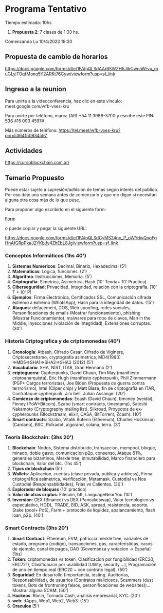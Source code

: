 # Programa Tentativo

Tiempo estimado: 10hs

1. **Propuesta 2**: 7 clases de 1:30 hs.

Comenzando Lu 10/4/2023 18:30

## Propuesta de cambio de horarios

https://docs.google.com/forms/d/e/1FAIpQLSdAAr6SWZH5JlbCwnaWrvu_muGLyiTOqfMonq5Y2ARKt76Cyw/viewform?usp=sf_link

## Ingreso a la reunion

Para unirte a la videoconferencia, haz clic en este vínculo: meet.google.com/wfb-vxes-kru

Para unirte por teléfono, marca (AR) +54 11 3986-3700 y escribe este PIN: 536 415 093 4597#

Más números de teléfono: https://tel.meet/wfb-vxes-kru?pin=5364150934597

## Actividades

https://cursoblockchain.com.ar/

## Temario Propuesto

Puede estar sujeto a supresión/adhisión de temas según interés del publico. Por eso dejo una semana antes de comenzarlo y que me digan si necesitan alguna otra cosa más de lo que puse.

Para proponer algo escribirlo en el siguiente form:

[Form](https://docs.google.com/forms/d/e/1FAIpQLSdCyMS24no_P_pWYdwQnqFgHnAfGRpPkaJ2YKbJy4ZhEbL8Jg/viewform?usp=sf_link)

o puede copiar y pegar la siguiente URL:

https://docs.google.com/forms/d/e/1FAIpQLSdCyMS24no_P_pWYdwQnqFgHnAfGRpPkaJ2YKbJy4ZhEbL8Jg/viewform?usp=sf_link


### Conceptos Informáticos (1hs 40')
1. **Sistemas Numericos**: Decimal, Binario, Hexadecimal (5')
2. **Matemáticas**: Logica, funciones. (2')
3. **Algoritmo**: Instrucciones, Memoria. (5')
4. **Criptografia**: Simetrica, Asimetrica, Hash (10' Teoría+ 10' Practica)
5. **Ciberseguridad**: Privacidad, Integridad, relación con la criptografía. (10' T + 10' P)
6. **Ejemplos**: Firma Electrónica, Certificados SSL, Comunicación cifrada extremo a extremo (WhatsApp), Hash para la integridad de datos. (15')
7. **Ataques**: defacement, DOS, Web spoofing, redes sociales, Personificaciones de emails (Mostrar funcionamiento), phishing (Mostrar Funcionamiento), malwares para robo de claves, Man in the Middle, Inyecciones (violación de integridad), Extensiones corruptas. (30')

### Historia Criptográfica y de criptomonedas (40')
1. **Cronología**: Atbash, Cifrado Cesar, Cifrado de Viginere, Criptosecretismo, cryptografía asimetrica, MD4(1980) ⇒MD5⇒SHA1⇒SHA2⇒SHA3 (2012) (5')
2. **Vocabulario**: SHA, NIST, ITAR, Gran Hermano (2')
3. **criptoguerra**: Cypherpunks, David Chaun, Tim May (manifiesto criptoanarquista), Eric Hugh (manifesto cypherpunk), Phill Zimmermann (PGP+ Cargos terroristas), Joe Biden (Propuesta de guerra contra terrrorismo), Intel (Cliper chip) y Matt Blaze, fin de criptografía en ITAR, Contrataque cypherpunk, Jim bell, Julian Assange. (20')
4. **Comienzo de criptomonedas**: Ecash (David Chaun), bmoney (weidai), Finney (PoW+Bitcoin), Szabo (smart contracts, timestamp), Satoshi Nakamoto (Cryptography mailing list), Silkroad, Proyectos de ex-cypherpunks (Blockstream, elixir, CASA, BitTorrent, Zcash). (10')
5. **Smart contracts**: Szabo, Vitalik Buterin (Ethereum), Charles Hoskinson (Cardano), BSC, Polkadot, algorand, solana, terra. (3')

### Teoría Blockchain: (3hs 20')
1. **Blockchain**: Nodos, Sistema distribuido, transaccion, mempool, bloque, minado, doble gasto, comunicacion p2p, consenso, Ataque 51%, generales bizantinos, Merkle tree, inmutabilidad, Marco financiero para blockchain, Valor del btc. (1hs 45')
2. **Tipos de blockchain** (5')
3. **Wallets**: Aplicacion, cuentas (clave privada, publica y address), Firma criptográfica asimetrica, Verificación, Metamask. Custodial vs Nos Custodial (Responsabilidades), Frias vs Calientes. (30')
4. **Explorador de bloques** (10' practico)
5. **Valor de otras criptos**: Filecoin, btt, LanguageNearYou (10')
6. **Inversion**: CEX (Binance) vs DEX (Pancakeswap), Valor tecnologico vs especulativo, HODL, TRADE, BID, ASK, spread, resistencia, soporte. Stake (pool+ PoS), Farm + protocolo de liquidez, apalancamiento, flash loan, p2p. (40')

### Smart Contracts (3hs 20')
1. **Smart Contract**: Ethereum, EVM, patriccia merkle tree, variables de estado, programa (codigo), transacciones, gas, caracteristicas, casos de ejemplo, canal de pagos, DAO (Governanza y votacion -> España)  (1hs)
2. **Token**: criptomonedas vs token, Clasificacion por fungibilidad (ERC20, ERC721), Clasificacion por usabilidad (Utility, security,...), Programación de uno en tiempo real (ERC20 + con contrato legal). (50')
3. **Seguridad**: En desarrollo (Importancia, testing, Auditorías, Responsabilidad), de usuarios (Contratos maliciosos, Scammers (dust tokens, Bots de frontruning falsos, personificaciones de websites))... Mostrar alguna SCAM. (50')
4. **Hackeos**: Ronin, Tornado Cash, analisis empresarial, KYC. (20')
5. **web**: dApps, Web1, Web2, Web3. (15')
6. **Oraculos** (5')